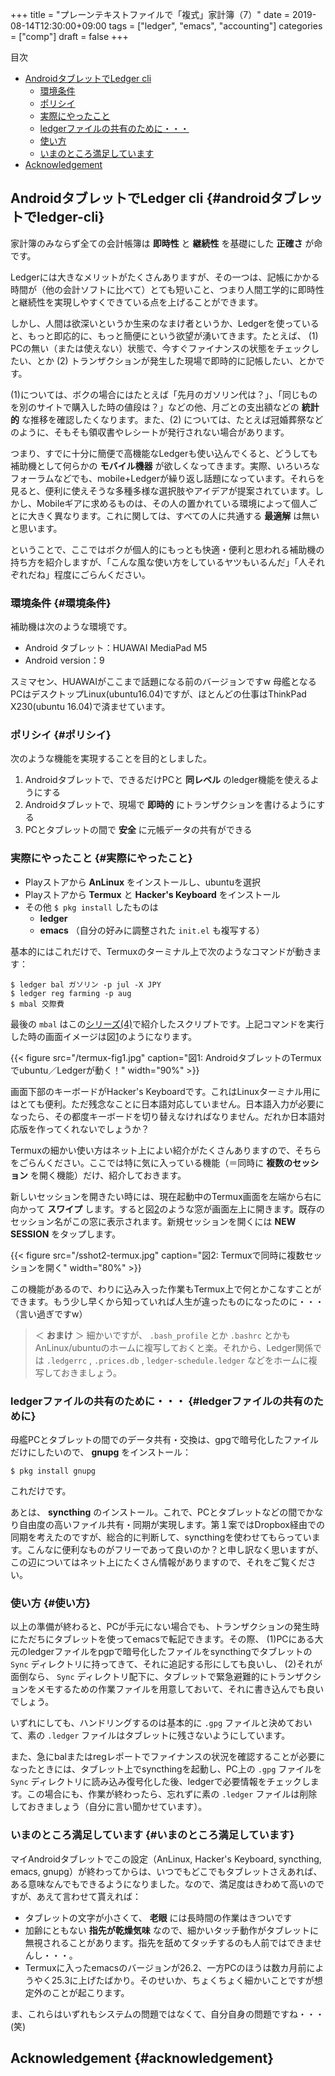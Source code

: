 +++
title = "プレーンテキストファイルで「複式」家計簿（7）"
date = 2019-08-14T12:30:00+09:00
tags = ["ledger", "emacs", "accounting"]
categories = ["comp"]
draft = false
+++

<div class="ox-hugo-toc toc">
<div></div>

<div class="heading">&#30446;&#27425;</div>

- [AndroidタブレットでLedger cli](#androidタブレットでledger-cli)
    - [環境条件](#環境条件)
    - [ポリシイ](#ポリシイ)
    - [実際にやったこと](#実際にやったこと)
    - [ledgerファイルの共有のために・・・](#ledgerファイルの共有のために)
    - [使い方](#使い方)
    - [いまのところ満足しています](#いまのところ満足しています)
- [Acknowledgement](#acknowledgement)

</div>
<!--endtoc-->



## AndroidタブレットでLedger cli {#androidタブレットでledger-cli}

家計簿のみならず全ての会計帳簿は **即時性** と **継続性** を基礎にした **正確さ** が命です。

Ledgerには大きなメリットがたくさんありますが、その一つは、記帳にかかる時間が（他の会計ソフトに比べて）とても短いこと、つまり人間工学的に即時性と継続性を実現しやすくできている点を上げることができます。

しかし、人間は欲深いというか生来のなまけ者というか、Ledgerを使っていると、もっと即応的に、もっと簡便にという欲望が湧いてきます。たとえば、
(1) PCの無い（または使えない）状態で、今すぐファイナンスの状態をチェックしたい、とか
(2) トランザクションが発生した現場で即時的に記帳したい、とかです。

(1)については、ボクの場合にはたとえば「先月のガソリン代は？」、「同じものを別のサイトで購入した時の値段は？」などの他、月ごとの支出額などの **統計的** な推移を確認したくなります。また、(2) については、たとえば冠婚葬祭などのように、そもそも領収書やレシートが発行されない場合があります。

つまり、すでに十分に簡便で高機能なLedgerも使い込んでくると、どうしても補助機として何らかの **モバイル機器** が欲しくなってきます。実際、いろいろなフォーラムなどでも、mobile+Ledgerが繰り返し話題になっています。それらを見ると、便利に使えそうな多種多様な選択肢やアイデアが提案されています。しかし、Mobileギアに求めるものは、その人の置かれている環境によって個人ごとに大きく異なります。これに関しては、すべての人に共通する **最適解** は無いと思います。

ということで、ここではボクが個人的にもっとも快適・便利と思われる補助機の持ち方を紹介しますが、「こんな風な使い方をしているヤツもいるんだ」「人それぞれだね」程度にごらんください。


### 環境条件 {#環境条件}

補助機は次のような環境です。

-   Android タブレット：HUAWAI MediaPad M5
-   Android version：9

スミマセン、HUAWAIがここまで話題になる前のバージョンですw 母艦となるPCはデスクトップLinux(ubuntu16.04)ですが、ほとんどの仕事はThinkPad X230(ubuntu 16.04)で済ませています。


### ポリシイ {#ポリシイ}

次のような機能を実現することを目的としました。

1.  Androidタブレットで、できるだけPCと **同レベル** のledger機能を使えるようにする
2.  Androidタブレットで、現場で **即時的** にトランザクションを書けるようにする
3.  PCとタブレットの間で **安全** に元帳データの共有ができる


### 実際にやったこと {#実際にやったこと}

-   Playストアから **AnLinux** をインストールし、ubuntuを選択
-   Playストアから **Termux** と **Hacker's Keyboard** をインストール
-   その他 `$ pkg install` したものは
    -   **ledger**
    -   **emacs** （自分の好みに調整された `init.el` も複写する）

基本的にはこれだけで、Termuxのターミナル上で次のようなコマンドが動きます：

```nil
$ ledger bal ガソリン -p jul -X JPY
$ ledger reg farming -p aug
$ mbal 交際費
```

最後の `mbal` はこの[シリーズ(4)](http://org2-wp.kgt-yamy.tk/2019/07/07/post-741/)で紹介したスクリプトです。上記コマンドを実行した時の画面イメージは図[1](#orgc1fd26d)のようになります。

<a id="orgc1fd26d"></a>

{{< figure src="/termux-fig1.jpg" caption="&#22259;1:  AndroidタブレットのTermuxでubuntu／Ledgerが動く！" width="90%" >}}

画面下部のキーボードがHacker's Keyboardです。これはLinuxターミナル用にはとても便利。ただ残念なことに日本語対応していません。日本語入力が必要になったら、その都度キーボードを切り替えなければなりません。だれか日本語対応版を作ってくれないでしょうか？

Termuxの細かい使い方はネット上によい紹介がたくさんありますので、そちらをごらんください。ここでは特に気に入っている機能（＝同時に **複数のセッション** を開く機能）だけ、紹介しておきます。

新しいセッションを開きたい時には、現在起動中のTermux画面を左端から右に向かって **スワイプ** します。すると図[2](#org90170cb)のような窓が画面左上に開きます。既存のセッション名がこの窓に表示されます。新規セッションを開くには **NEW SESSION** をタップします。

<a id="org90170cb"></a>

{{< figure src="/sshot2-termux.jpg" caption="&#22259;2:  Termuxで同時に複数セッションを開く" width="80%" >}}

この機能があるので、わりに込み入った作業もTermux上で何とかこなすことができます。もう少し早くから知っていれば人生が違ったものになったのに・・・（言い過ぎですw）

> ＜ **おまけ** ＞ 細かいですが、 `.bash_profile` とか `.bashrc` とかもAnLinux/ubuntuのホームに複写しておくと楽。それから、Ledger関係では `.ledgerrc` , `.prices.db` , `ledger-schedule.ledger` などをホームに複写しておきましょう。


### ledgerファイルの共有のために・・・ {#ledgerファイルの共有のために}

母艦PCとタブレットの間でのデータ共有・交換は、gpgで暗号化したファイルだけにしたいので、 **gnupg** をインストール：

```nil
$ pkg install gnupg
```

これだけです。

あとは、 **syncthing** のインストール。これで、PCとタブレットなどの間でかなり自由度の高いファイル共有・同期が実現します。第１案ではDropbox経由での同期を考えたのですが、総合的に判断して、syncthingを使わせてもらっています。こんなに便利なものがフリーであって良いのか？と申し訳なく思いますが、この辺についてはネット上にたくさん情報がありますので、それをご覧ください。


### 使い方 {#使い方}

以上の準備が終わると、PCが手元にない場合でも、トランザクションの発生時にただちにタブレットを使ってemacsで転記できます。その際、
(1)PCにある大元のledgerファイルをpgpで暗号化したファイルをsyncthingでタブレットの `Sync` ディレクトリに持ってきて、それに追記する形にしても良いし、
(2)それが面倒なら、 `Sync` ディレクトリ配下に、タブレットで緊急避難的にトランザクションをメモするための作業ファイルを用意しておいて、それに書き込んでも良いでしょう。

いずれにしても、ハンドリングするのは基本的に `.gpg` ファイルと決めておいて、素の `.ledger` ファイルはタブレットに残さないようにしています。

また、急にbalまたはregレポートでファイナンスの状況を確認することが必要になったときには、タブレット上でsyncthingを起動し、PC上の `.gpg` ファイルを `Sync` ディレクトリに読み込み復号化した後、ledgerで必要情報をチェックします。この場合にも、作業が終わったら、忘れずに素の `.ledger` ファイルは削除しておきましょう（自分に言い聞かせています）。


### いまのところ満足しています {#いまのところ満足しています}

マイAndroidタブレットでこの設定（AnLinux, Hacker's Keyboard, syncthing, emacs, gnupg）が終わってからは、いつでもどこでもタブレットさえあれば、ある意味なんでもできるようになりました。なので、満足度はきわめて高いのですが、あえて言わせて貰えれば：

-   タブレットの文字が小さくて、 **老眼** には長時間の作業はきついです
-   加齢にともない **指先が乾燥気味** なので、細かいタッチ動作がタブレットに無視されることがあります。指先を舐めてタッチするのも人前ではできませんし・・・。
-   Termuxに入ったemacsのバージョンが26.2、一方PCのほうは数カ月前にようやく25.3に上げたばかり。そのせいか、ちょくちょく細かいことですが想定外のことが起こります。

ま、これらはいずれもシステムの問題ではなくて、自分自身の問題ですね・・・(笑)


## Acknowledgement {#acknowledgement}